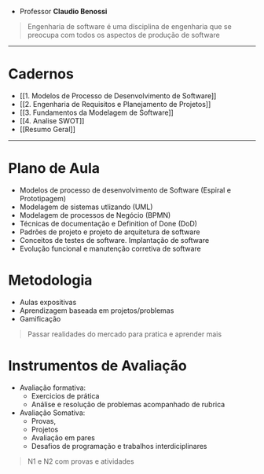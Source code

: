 - Professor **Claudio Benossi**
> Engenharia de software é uma disciplina de engenharia que se preocupa com todos os aspectos de produção de software
---
# Cadernos
- [[1. Modelos de Processo de Desenvolvimento de Software]]
- [[2. Engenharia de Requisitos e Planejamento de Projetos]]
- [[3. Fundamentos da Modelagem de Software]]
- [[4. Analise SWOT]]
- [[Resumo Geral]]

---
# Plano de Aula
- Modelos de processo de desenvolvimento de Software (Espiral e Prototipagem)
- Modelagem de sistemas utlizando (UML)
- Modelagem de processos de Negócio (BPMN)
- Técnicas de documentação e Definition of Done (DoD)
- Padrões de projeto e projeto de arquitetura de software
- Conceitos de testes de software. Implantação de software
- Evolução funcional e manutenção corretiva de software
# Metodologia
- Aulas expositivas
- Aprendizagem baseada em projetos/problemas
- Gamificação
> Passar realidades do mercado para pratica e aprender mais
# Instrumentos de Avaliação
- Avaliação formativa:
	- Exercicios de prática
	- Análise e resolução de problemas acompanhado de rubrica
- Avaliação Somativa:
	- Provas, 
	- Projetos
	- Avaliação em pares
	- Desafios de programação e trabalhos interdiciplinares
> N1 e N2 com provas e atividades